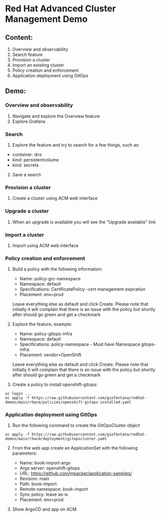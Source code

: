 # Red Hat Advanced Cluster Management Demo

## Content:

1. Overview and observability
2. Search feature
3. Provision a cluster
4. Import an existing cluster
5. Policy creation and enforcement
6. Application deployment using GitOps

## Demo:

### Overview and observability

1. Navigate and explore the Overview feature
2. Explore Grafana

### Search

1. Explore the feature and try to search for a few things, such as:
- container: dns
- kind: persistentvolume
- kind: secrets

2. Save a search

### Provision a cluster

1. Create a cluster using ACM web interface

### Upgrade a cluster

1. When an upgrade is available you will see the "Upgrade available" link


### Import a cluster

1. Import using ACM web interface

### Policy creation and enforcement

1. Build a policy with the following information:
    - Name: policy-grc-namespace
    - Namespace: default
    - Specifications: CertificatePolicy -cert management expiration
    - Placement: env=prod

    Leave everything else as default and click Create. Please note that initially it will complain that there is an issue with the policy but shortly after should go green and get a checkmark

2. Explore the feature, example:
    - Name: policy-gitops-infra
    - Namespace: default
    - Specifications: policy-namespace - Must have Namespace gitops-infra
    - Placement: vendor=OpenShift

    Leave everything else as default and click Create. Please note that initially it will complain that there is an issue with the policy but shortly after should go green and get a checkmark

3. Create a policy to install openshift-gitops:

```
oc login ...
oc apply -f https://raw.githubusercontent.com/giofontana/redhat-demos/main/rhacm/policies/openshift-gitops-installed.yaml
```

### Application deployment using GitOps

1. Run the following command to create the GitOpsCluster object

```
oc apply -f https://raw.githubusercontent.com/giofontana/redhat-demos/main/rhacm/deployment/gitopscluster.yaml
```

2. From the web app create an ApplicationSet with the following parameters:
    - Name: book-import-argo
    - Argo server: openshift-gitops
    - URL: https://github.com/jnpacker/application-samples/
    - Revision: main
    - Path: book-import
    - Remote namespace: book-import
    - Sync policy: leave as-is
    - Placement: env=prod

3. Show ArgoCD and app on ACM
